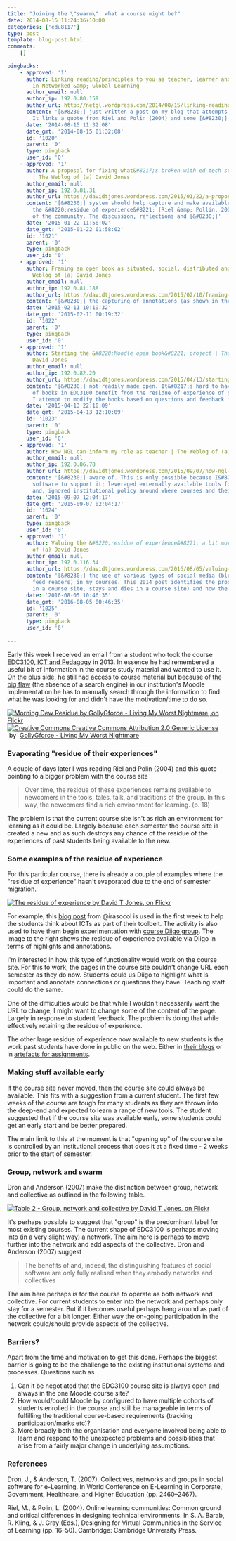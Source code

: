```yaml
---
title: "Joining the \"swarm\": what a course might be?"
date: 2014-08-15 11:24:36+10:00
categories: ['edu8117']
type: post
template: blog-post.html
comments:
    []
    
pingbacks:
    - approved: '1'
      author: Linking reading/principles to you as teacher, learner and student | An experiment
        in Networked &amp; Global Learning
      author_email: null
      author_ip: 192.0.80.159
      author_url: http://netgl.wordpress.com/2014/08/15/linking-readingprinciples-to-you-as-teacher-learner-and-student/
      content: '[&#8230;] just written a post on my blog that attempts to illustrate this.
        It links a quote from Riel and Polin (2004) and some [&#8230;]'
      date: '2014-08-15 11:32:08'
      date_gmt: '2014-08-15 01:32:08'
      id: '1020'
      parent: '0'
      type: pingback
      user_id: '0'
    - approved: '1'
      author: A proposal for fixing what&#8217;s broken with ed tech support in some universities
        | The Weblog of (a) David Jones
      author_email: null
      author_ip: 192.0.81.31
      author_url: https://davidtjones.wordpress.com/2015/01/22/a-proposal-for-fixing-whats-broken-with-ed-tech-support-in-some-universities/
      content: '[&#8230;] system should help capture and make available for on-going use
        the &#8220;residue of experience&#8221; (Riel &amp; Pollin, 2004) of other members
        of the community. The discussion, reflections and [&#8230;]'
      date: '2015-01-22 11:58:02'
      date_gmt: '2015-01-22 01:58:02'
      id: '1021'
      parent: '0'
      type: pingback
      user_id: '0'
    - approved: '1'
      author: Framing an open book as situated, social, distributed and protean | The
        Weblog of (a) David Jones
      author_email: null
      author_ip: 192.0.81.188
      author_url: https://davidtjones.wordpress.com/2015/02/10/framing-an-open-book-as-situated-social-distributed-and-protean/
      content: '[&#8230;] the capturing of annotations (as shown in the blog post [&#8230;]'
      date: '2015-02-11 10:19:32'
      date_gmt: '2015-02-11 00:19:32'
      id: '1022'
      parent: '0'
      type: pingback
      user_id: '0'
    - approved: '1'
      author: Starting the &#8220;Moodle open book&#8221; project | The Weblog of (a)
        David Jones
      author_email: null
      author_ip: 192.0.82.20
      author_url: https://davidtjones.wordpress.com/2015/04/13/starting-the-moodle-open-book-project/
      content: '[&#8230;] not readily made open. It&#8217;s hard to have the collection
        of books in EDC3100 benefit from the residue of experience of past students. Currently,
        I attempt to modify the books based on questions and feedback from [&#8230;]'
      date: '2015-04-13 22:10:09'
      date_gmt: '2015-04-13 12:10:09'
      id: '1023'
      parent: '0'
      type: pingback
      user_id: '0'
    - approved: '1'
      author: How NGL can inform my role as teacher | The Weblog of (a) David Jones
      author_email: null
      author_ip: 192.0.86.78
      author_url: https://davidtjones.wordpress.com/2015/09/07/how-ngl-can-inform-my-role-as-teacher/
      content: '[&#8230;] aware of. This is only possible because I&#8217;ve developed
        software to support it; leveraged externally available tools for student learning;
        and, ignored institutional policy around where courses and their content may [&#8230;]'
      date: '2015-09-07 12:04:17'
      date_gmt: '2015-09-07 02:04:17'
      id: '1024'
      parent: '0'
      type: pingback
      user_id: '0'
    - approved: '1'
      author: Valuing the &#8220;residue of experience&#8221; a bit more &#8211; The Weblog
        of (a) David Jones
      author_email: null
      author_ip: 192.0.116.34
      author_url: https://davidtjones.wordpress.com/2016/08/05/valuing-the-residue-of-experience-a-bit-more/
      content: '[&#8230;] the use of various types of social media (blogs, social bookmarking,
        feed readers) in my courses. This 2014 post identifies the problem (what happens
        in a course site, stays and dies in a course site) and how the [&#8230;]'
      date: '2016-08-05 10:46:35'
      date_gmt: '2016-08-05 00:46:35'
      id: '1025'
      parent: '0'
      type: pingback
      user_id: '0'
    
---
```

Early this week I received an email from a student who took the course [EDC3100, ICT and Pedagogy](http://www.usq.edu.au/course/specification/2014/EDC3100-S2-2014-WEB-TWMBA.html) in 2013. In essence he had remembered a useful bit of information in the course study material and wanted to use it. On the plus side, he still had access to course material but because of [the big flaw](/blog2/2013/03/07/the-absence-of-a-search-function-my-current-big-problem-with-a-moodle-installation/) (the absence of a search engine) in our institution's Moodle implementation he has to manually search through the information to find what he was looking for and didn't have the motivation/time to do so.

[![Morning Dew Residue by GollyGforce - Living My Worst Nightmare, on Flickr](images/5696070516_0075767e5d_m.jpg "Morning Dew Residue by GollyGforce - Living My Worst Nightmare, on Flickr")](https://www.flickr.com/photos/see-through-the-eye-of-g/5696070516/)  
[![Creative Commons Creative Commons Attribution 2.0 Generic License](images/80x15.png "Creative Commons Creative Commons Attribution 2.0 Generic License")](http://creativecommons.org/licenses/by/2.0/)   by  [](https://www.flickr.com/people/see-through-the-eye-of-g/)[GollyGforce - Living My Worst Nightmare](https://www.flickr.com/people/see-through-the-eye-of-g/) [](http://www.imagecodr.org/)

### Evaporating "residue of their experiences"

A couple of days later I was reading Riel and Polin (2004) and this quote pointing to a bigger problem with the course site

> Over time, the residue of these experiences remains available to newcomers in the tools, tales, talk, and traditions of the group. In this way, the newcomers find a rich environment for learning. (p. 18)

The problem is that the current course site isn't as rich an environment for learning as it could be. Largely because each semester the course site is created a new and as such destroys any chance of the residue of the experiences of past students being available to the new.

### Some examples of the residue of experience

For this particular course, there is already a couple of examples where the "residue of experience" hasn't evaporated due to the end of semester migration.

[![The residue of experience by David T Jones, on Flickr](images/14921582865_d27f122e60.jpg "The residue of experience by David T Jones, on Flickr")](https://www.flickr.com/photos/david_jones/14921582865/)

For example, this [blog post](http://speedchange.blogspot.com.au/p/blog-page_2046.html) from @irasocol is used in the first week to help the students think about ICTs as part of their toolbelt. The activity is also used to have them begin experimentation with [course Diigo group](https://groups.diigo.com/group/icts-and-pedagogy/). The image to the right shows the residue of experience available via Diigo in terms of highlights and annotations.

I'm interested in how this type of functionality would work on the course site. For this to work, the pages in the course site couldn't change URL each semester as they do now. Students could us Diigo to highlight what is important and annotate connections or questions they have. Teaching staff could do the same.

One of the difficulties would be that while I wouldn't necessarily want the URL to change, I might want to change some of the content of the page. Largely in response to student feedback. The problem is doing that while effectively retaining the residue of experience.

The other large residue of experience now available to new students is the work past students have done in public on the web. Either in [their blogs](https://www.google.com.au/search?q=edc3100+artefact&ie=utf-8&oe=utf-8&aq=t&rls=org.mozilla:en-US:official&client=firefox-a&channel=sb&gfe_rd=cr&ei=C13tU6ieNMPC8gfsqIHQDw#channel=sb&q=edc3100+blog&rls=org.mozilla:en-US:official) or in [artefacts for assignments](https://www.google.com.au/search?q=edc3100+artefact&ie=utf-8&oe=utf-8&aq=t&rls=org.mozilla:en-US:official&client=firefox-a&channel=sb&gfe_rd=cr&ei=C13tU6ieNMPC8gfsqIHQDw).

### Making stuff available early

If the course site never moved, then the course site could always be available. This fits with a suggestion from a current student. The first few weeks of the course are tough for many students as they are thrown into the deep-end and expected to learn a range of new tools. The student suggested that if the course site was available early, some students could get an early start and be better prepared.

The main limit to this at the moment is that "opening up" of the course site is controlled by an institutional process that does it at a fixed time - 2 weeks prior to the start of semester.

### Group, network and swarm

Dron and Anderson (2007) make the distinction between group, network and collective as outlined in the following table.

[![Table 2 - Group, network and collective by David T Jones, on Flickr](images/14921333942_6ca1fd8c97.jpg "Table 2 - Group, network and collective by David T Jones, on Flickr")](https://www.flickr.com/photos/david_jones/14921333942/)

It's perhaps possible to suggest that "group" is the predominant label for most existing courses. The current shape of EDC3100 is perhaps moving into (in a very slight way) a network. The aim here is perhaps to move further into the network and add aspects of the collective. Dron and Anderson (2007) suggest

> The benefits of and, indeed, the distinguishing features of social software are only fully realised when they embody networks and collectives

The aim here perhaps is for the course to operate as both network and collective. For current students to enter into the network and perhaps only stay for a semester. But if it becomes useful perhaps hang around as part of the collective for a bit longer. Either way the on-going participation in the network could/should provide aspects of the collective.

### Barriers?

Apart from the time and motivation to get this done. Perhaps the biggest barrier is going to be the challenge to the existing institutional systems and processes. Questions such as

1. Can it be negotiated that the EDC3100 course site is always open and always in the one Moodle course site?
2. How would/could Moodle by configured to have multiple cohorts of students enrolled in the course and still be manageable in terms of fulfilling the traditional course-based requirements (tracking participation/marks etc)?
3. More broadly both the organisation and everyone involved being able to learn and respond to the unexpected problems and possibilities that arise from a fairly major change in underlying assumptions.

### References

Dron, J., & Anderson, T. (2007). Collectives, networks and groups in social software for e-Learning. In World Conference on E-Learning in Corporate, Government, Healthcare, and Higher Education (pp. 2460–2467).

Riel, M., & Polin, L. (2004). Online learning communities: Common ground and critical differences in designing technical environments. In S. A. Barab, R. Kling, & J. Gray (Eds.), Designing for Virtual Communities in the Service of Learning (pp. 16–50). Cambridge: Cambridge University Press.